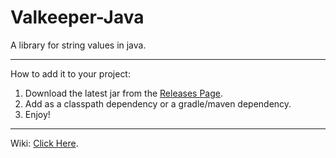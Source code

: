 # Valkeeper-Java
A library for string values in java.
_____
How to add it to your project:
1. Download the latest jar from the [Releases Page](https://github.com/YTG1234/Valkeeper-Java/releases).
1. Add as a classpath dependency or a gradle/maven dependency.
1. Enjoy!
_____
Wiki: [Click Here](https://github.com/YTG1234/Valkeeper-Java/wiki).
